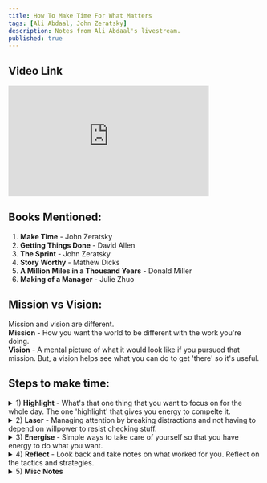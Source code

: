```yaml
---
title: How To Make Time For What Matters
tags: [Ali Abdaal, John Zeratsky]
description: Notes from Ali Abdaal's livestream.
published: true
---
```


## Video Link
<iframe width="400" height="220" src="https://www.youtube.com/embed/dE5TrGWl4wE" frameborder="0" allow="accelerometer; autoplay; encrypted-media; gyroscope; picture-in-picture" allowfullscreen></iframe>

## Books Mentioned:
1) <strong>Make Time</strong> - John Zeratsky <br />
2) <strong>Getting Things Done</strong> - David Allen<br />
3) <strong>The Sprint</strong> - John Zeratsky <br />
4) <strong>Story Worthy</strong> - Mathew Dicks <br />
5) <strong>A Million Miles in a Thousand Years</strong> - Donald Miller <br />
5) <strong>Making of a Manager</strong> - Julie Zhuo <br />

## Mission vs Vision:
Mission and vision are different. <br />
<strong>Mission</strong> - How you want the world to be different with the work you're doing. <br />
<strong>Vision</strong> - A mental picture of what it would look like if you pursued that mission. But, a vision helps see what you can do to get 'there' so it's useful. <br />

## Steps to make time: 
<details>
<summary>1) <strong>Highlight</strong> - What's that one thing that you want to focus on for the whole day. The one 'highlight' that gives you energy to compelte it.</summary><br />
 
 <strong>How do you think about what your highlight should be vs what your to-do list should be? </strong><br />
 - Use your highlight to design/structure what the rest of the day looks like. <br />
 - Our experience of life is based on what we pay attention to. <br />
 - A highlight is essentially a focusing tool on top of what you're already commited to. <br /><br />
 
<strong>How do you think about goals? </strong><br />
 - Think of goals as directions not destinations. <br />
 - They're more like stepping stones to structure your day. <br />
 - When we focus too much on goals, we put ourselves in a situation where we can't win.<br /><br />

 <strong> Types of Goals</strong><br />
 - Numerical goals - <i>I wanna get x subscribers</i> <br />
 - Progress goals - <i>improving quality of videos</i><br />
 
 It's perhaps better to think of goals as progress as opposed to numerical rewards. And they're more directions than destinations.<br /><br />
 
 <strong>The 'Might-Do' List 😂</strong><br />
 
 To-do lists set us up for disappointment. We start optimistically and end up not finishing everything on there. The 'Might-Do' list is setup to counteract this belief by creating a system where you don't have to commit to anything. <br />
 
 It has some rules:<br />
 - Plaintext/ unprecious. <br />
 - No ranking or prioritising. <br />
 - Don't work off the list. It's supposed to help you do things when you are figuring out what to do and working off the list eliminates the point. <br />
 
 Similar to goals, a to-do list is like a guide to remind you what you need to. The actual task isn't done until you translate the to-do list to actions. <br /><br />
 
<strong>Differences between GTD and Make Time</strong><br />

Make Time is really a focusing system to figuire out what matters. It mainly provides tools to avoid distractions and build energy to your system. GTD however, is more of a productvity system that you have to follow to enjoy its benefits. Make Time is not an organisational system. It's more of a tool. <br />
 
 - Don't get trapped in finding the perfect productivity system.<br /><br />
 
<strong>Personal Sprint</strong><br />
 - This is basically a concept where if you work on the same thing consistently, for example, 2 hours a day for a whole week, essentially you are doing 15hours worth of work in 10 hours because similar to RAM in a computer, we have quickly accessible things in our mind which we can pull and get right back into it.<br /><br />

<strong>Becoming a Morning Person</strong><br />
 - When you wake up early with a task that you know you want to do, it provides a motivation to power yourself to wake up early. <br />
 - Staring at a screen immeditely before sleep can be super disruptive before you go to bed. If you wanna wake up early, first thing you have to do is sleep early. And to do this, you have to set a time to put away your devices so that you aren't distracted. <br /><br />
 
<strong>How do you start?</strong><br />
 - Break down big things to small things. <br />
 - Start in the middle. Pick the thing that feels like a good place to jump in. <br />
 - Dive in where you can dive in and spread out from there. It provides a sense of freedom. <br /><br />
 
<strong>How to manage tasks without deadlines?</strong><br />
 - Schedule days where you think you can do the task. <br />
 - Create deadlines for yourself. <br /><br />
 
<strong>Infinity Pools</strong><br />
 - These are essentially things(ie apps, websites) where you don't really have an end - they go infinitely. For example, in Netflix, the next episode plays automatically without any pause and forces you to watch it.<br />
 - When it comes to habits vs willpower, habits win <br /><br />

<strong>What are the best ways to stay focused on tasks?</strong><br />
 - Create friction for social media. For example, use auto-generated passwords that you can't remember and save it in some hideous document. Every time you're done with the social media app, logout. Whenever you're drawn in, you'll be stuck with the login page and so you will basically retire to your original task due to the time cost in logging in and the laziness. <br /> - Compartmentalise these apps so that you only use them at a given time each day. For example, check email for 20 mins at night and restrict yourself for the rest of the day. <br /><br />
</details>

<details>
<summary>2) <strong>Laser</strong> - Managing attention by breaking distractions and not having to depend on willpower to resist checking stuff.</summary> <br />
 
 - Listen to music which doesn't interrupt your foreground. <br /><br />
 
</details>

<details>
<summary>3) <strong>Energise</strong> - Simple ways to take care of yourself so that you have energy to do what you want. </summary> <br />
 - Focus on doing small things every day and it becomes much easier to build habits - especially exercise. <br />
 - With something like exercise, make it as low friction as possible so that you can actually do the task which can then help you build the habit.<br />
 - Inconvenience yourself so that you are not forced into thinking that outsourcing everything is the best option. For example, instead of getting a takeaway everyday, learn to cook! Force yourself to 'not outsource' and you'll create a fine boundary between work personal life.<br /><br />
</details>


<details>
<summary>4) <strong>Reflect</strong> - Look back and take notes on what worked for you. Reflect on the tactics and strategies.</summary> <br />
 - Write something 'story worthy' at the end of the day. This helps you force yourself to create a good story everyday. <br />
 - Think of your life as a story. Make it interesting not boring. <br /><br />
</details>

<details>
<summary>5) <strong>Misc Notes</strong></summary> <br />
- Works expands to fill the time that we allocate to it. <br />
- When you build and allocate a lot of time to one particular task, you can really get quality out of it. <br /> 
- Should you go for safer options or a more story-worthy life? <br />
- With creating stories, the benefits are more for you than bragging about yourself to others. <br />
- Getting stuff done isn't the same as doing the stuff. <br />
- <i><strong>There are some universal truths, but the most important thing is to establish your own system and believe that your time and attention and energy are yours to design and experiment with. </strong></i><br /><br />
</details>
